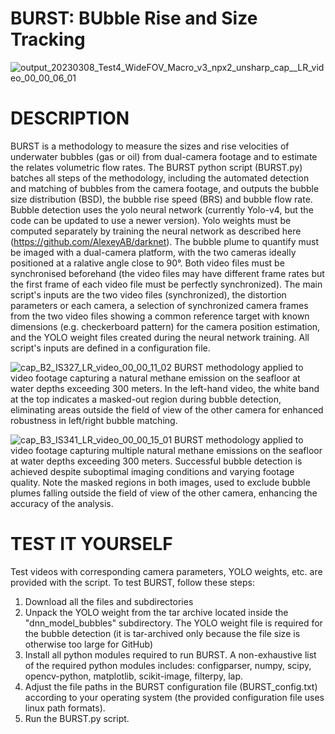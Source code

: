 # BURST: BUbble Rise and Size Tracking

![output_20230308_Test4_WideFOV_Macro_v3_npx2_unsharp_cap__LR_video_00_00_06_01](https://github.com/BUbbleRST/BURST.github/assets/16003542/87b686a4-1b76-4520-806c-662f241b3298)


# DESCRIPTION
BURST is a methodology to measure the sizes and rise velocities of underwater bubbles (gas or oil) from dual-camera footage and to estimate the relates volumetric flow rates. The BURST python script (BURST.py) batches all steps of the methodology, including the automated detection and matching of bubbles from the camera footage, and outputs the bubble size distribution (BSD), the bubble rise speed (BRS) and bubble flow rate.
Bubble detection uses the yolo neural network (currently Yolo-v4, but the code can be updated to use a newer version). Yolo weights must be computed separately by training the neural network as described here (https://github.com/AlexeyAB/darknet).
The bubble plume to quantify must be imaged with a dual-camera platform, with the two cameras ideally positioned at a ralative angle close to 90°. Both video files must be synchronised beforehand (the video files may have different frame rates but the first frame of each video file must be perfectly synchronized). 
The main script's inputs are the two video files (synchronized), the distortion parameters or each camera, a selection of synchronized camera frames from the two video files showing a common reference target with known dimensions (e.g. checkerboard pattern) for the camera position estimation, and the YOLO weight files created during the neural network training. All script's inputs are defined in a configuration file.


![cap_B2_IS327_LR_video_00_00_11_02](https://github.com/BUbbleRST/BURST.github/assets/16003542/468b2f3b-5f50-436a-8ede-943ea672c222)
BURST methodology applied to video footage capturing a natural methane emission on the seafloor at water depths exceeding 300 meters. In the left-hand video, the white band at the top indicates a masked-out region during bubble detection, eliminating areas outside the field of view of the other camera for enhanced robustness in left/right bubble matching.


![cap_B3_IS341_LR_video_00_00_15_01](https://github.com/BUbbleRST/BURST.github/assets/16003542/1419499a-a2ed-4c7c-876d-aba8c6a689e4)
BURST methodology applied to video footage capturing multiple natural methane emissions on the seafloor at water depths exceeding 300 meters. Successful bubble detection is achieved despite suboptimal imaging conditions and varying footage quality. Note the masked regions in both images, used to exclude bubble plumes falling outside the field of view of the other camera, enhancing the accuracy of the analysis.

# TEST IT YOURSELF
Test videos with corresponding camera parameters, YOLO weights, etc. are provided with the script. To test BURST, follow these steps:
1. Download all the files and subdirectories
2. Unpack the YOLO weight from the tar archive located inside the "dnn_model_bubbles" subdirectory. The YOLO weight file is required for the bubble detection (it is tar-archived only because the file size is otherwise too large for GitHub)
3. Install all python modules required to run BURST. A non-exhaustive list of the required python modules includes: configparser, numpy, scipy, opencv-python, matplotlib, scikit-image, filterpy, lap.
4. Adjust the file paths in the BURST configuration file (BURST_config.txt) according to your operating system (the provided configuration file uses linux path formats).
5. Run the BURST.py script.
   
